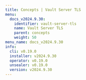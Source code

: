 ```yaml
---
title: Concepts | Vault Server TLS
menu:
  docs_v2024.9.30:
    identifier: vault-server-tls
    name: Vault Server TLS
    parent: concepts
    weight: 50
menu_name: docs_v2024.9.30
info:
  cli: v0.19.0
  installer: v2024.9.30
  operator: v0.19.0
  unsealer: v0.19.0
  version: v2024.9.30
---
```


